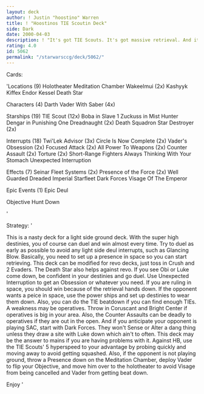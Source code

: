 ```yaml
---
layout: deck
author: ! Justin "hoostino" Warren
title: ! "Hoostinos TIE Scoutin Deck"
side: Dark
date: 2000-04-03
description: ! "It's got TIE Scouts. It's got massive retrieval. And it's got Deuling."
rating: 4.0
id: 5062
permalink: "/starwarsccg/deck/5062/"
---
```

Cards: 

'Locations (9)
Holotheater
Meditation Chamber
Wakeelmui (2x)
Kashyyk
Kiffex
Endor
Kessel
Death Star

Characters (4)
Darth Vader With Saber (4x)

Starships (19)
TIE Scout (12x)
Boba in Slave 1
Zuckuss in Mist Hunter
Dengar in Punishing One
Dreadnaught (2x)
Death Squadron Star Destroyer (2x)

Interrupts (18)
Twi'Lek Advisor (3x)
Circle Is Now Complete (2x)
Vader's Obsession (2x)
Focused Attack (2x)
All Power To Weapons (2x)
Counter Assault (2x)
Torture (2x)
Short-Range Fighters
Always Thinking With Your Stomach
Unexpected Interruption

Effects (7)
Seinar Fleet Systems (2x)
Presence of the Force (2x)
Well Guarded
Dreaded Imperial Starfleet
Dark Forces
Visage Of The Emperor

Epic Events (1)
Epic Deul

Objective Hunt Down





'

Strategy: '

This is a nasty deck for a light side ground deck. With the super high destinies, you of course can duel and win almost every time. Try to duel as early as possible to avoid any light side deul interrupts, such as Glancing Blow.
Basically, you need to set up a presence in space so you can start retrieving. This deck can be modified for revo decks, just toss in Crush and 2 Evaders. The Death Star also helps against revo.
If you see Obi or Luke come down, be confident in your destinies and go duel. Use Unexpected Interruption to get an Obsession or whatever you need. If you are ruling in space, you should win because of the retrieval hands down. If the opponent wants a peice in space, use the power ships and set up destinies to wear them down. Also, you can do the TIE beatdown if you can find enough TIEs. A weakness may be operatives. Throw in Coruscant and Bright Center if operatives is big in your area. Also, the Counter Assaults can be deadly to operatives if they are out in the open.  And if you anticipate your opponent is playing SAC, start with Dark Forces. They won't Sense or Alter a dang thing unless they draw a site with Luke down which ain't to often. This deck may be the answer to mains if you are having problems with it. Against HB, use the TIE Scouts' 5 hyperspeed to your advantage by probing quickly and moving away to avoid getting squashed. Also, if the opponent is not playing ground, throw a Presence down on the Meditation Chamber, deploy Vader to flip your Objective, and move him over to the holotheater to avoid Visage from being cancelled and Vader from getting beat down.

Enjoy
'
